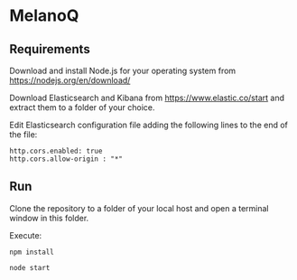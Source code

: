 # MelanoQ

## Requirements

Download and install Node.js for your operating system from https://nodejs.org/en/download/

Download Elasticsearch and Kibana from https://www.elastic.co/start and extract them to a folder of your choice.

Edit Elasticsearch configuration file adding the following lines to the end of the file:
```
http.cors.enabled: true
http.cors.allow-origin : "*"
```

## Run

Clone the repository to a folder of your local host and open a terminal window in this folder.

Execute:

``` npm install ```

``` node start ```
